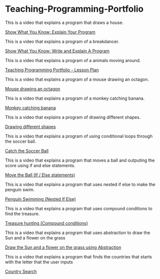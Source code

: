 # Teaching-Programming-Portfolio

This is a video that explains a program that draws a house.

[Show What You Know: Explain Your Program](https://www.youtube.com/watch?v=tXsZsFbIbSY)


This is a video that explains a program of a breakdancer.

[Show What You Know: Write and Explain A Program](https://youtu.be/xjB1DrmsOSs)


This is a video that explains a program of a animals moving around.

[Teaching Programming Portfolio - Lesson Plan](https://youtu.be/ZsDbEbnrAC8)


This is a video that explains a program of a mouse drawing an octagon.

[Mouse drawing an octagon](https://www.youtube.com/watch?v=FgMXgBQ8NEs)


This is a video that explains a program of a monkey catching banana.

[Monkey catching banana](https://youtu.be/4sjfNEWKtpY)


This is a video that explains a program of drawing different shapes.

[Drawing different shapes](https://youtu.be/u23njaIWk1k)


This is a video that explains a program of using conditional loops through the soccer ball.

[Catch the Soccer Ball](https://youtu.be/U7AoduDjOWA)


This is a video that explains a program that moves a ball and outputing the score using if and else statements.

[Move the Ball (If / Else statements)](https://youtu.be/CXaYl4_Mryg)


This is a video that explains a program that uses nested if else to make the penguin swim.

[Penguin Swimming (Nested If Else)](https://youtu.be/eGdWdk9Jpw0)


This is a video that explains a program that uses compound conditions to find the treasure.

[Treasure hunting (Compound conditions)](https://youtu.be/9P5cEqvDq6E)


This is a video that explains a program that uses abstraction to draw the Sun and a flower on the grass

[Draw the Sun and a flower on the grass using Abstraction](https://youtu.be/6CiTN4N0kIA)


This is a video that explains a program that finds the countries that starts with the letter that the user inputs

[Country Search](https://youtu.be/SuCmztWA7so)



